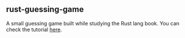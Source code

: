 ## rust-guessing-game

A small guessing game built while studying the Rust lang book. You can check the tutorial [here](https://doc.rust-lang.org/book/ch02-00-guessing-game-tutorial.html).
